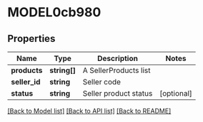 # MODEL0cb980

## Properties
Name | Type | Description | Notes
------------ | ------------- | ------------- | -------------
**products** | **string[]** | A SellerProducts list | 
**seller_id** | **string** | Seller code | 
**status** | **string** | Seller product status | [optional] 

[[Back to Model list]](../README.md#documentation-for-models) [[Back to API list]](../README.md#documentation-for-api-endpoints) [[Back to README]](../README.md)


